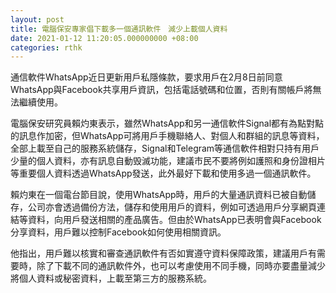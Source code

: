 ```yaml
---
layout: post
title: 電腦保安專家倡下載多一個通訊軟件　減少上載個人資料
date: 2021-01-12 11:20:05.000000000 +08:00
categories: rthk
---
```


通信軟件WhatsApp近日更新用戶私隱條款，要求用戶在2月8日前同意WhatsApp與Facebook共享用戶資訊，包括電話號碼和位置，否則有關帳戶將無法繼續使用。

電腦保安研究員賴灼東表示，雖然WhatsApp和另一通信軟件Signal都有為點對點的訊息作加密，但WhatsApp可將用戶手機聯絡人、對個人和群組的訊息等資料，全部上載至自己的服務系統儲存，Signal和Telegram等通信軟件相對只持有用戶少量的個人資料，亦有訊息自動毁滅功能，建議市民不要將例如護照和身份證相片等重要個人資料透過WhatsApp發送，此外最好下載和使用多過一個通訊軟件。

賴灼東在一個電台節目說，使用WhatsApp時，用戶的大量通訊資料已被自動儲存，公司亦會透過備份方法，儲存和使用用戶的資料，例如可透過用戶分享網頁連結等資料，向用戶發送相關的產品廣告。但由於WhatsApp已表明會與Facebook分享資料，用戶難以控制Facebook如何使用相關資訊。

他指出，用戶難以核實和審查通訊軟件有否如實遵守資料保障政策，建議用戶有需要時，除了下載不同的通訊軟件外，也可以考慮使用不同手機，同時亦要盡量減少將個人資料或秘密資料，上載至第三方的服務系統。
